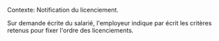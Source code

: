 Contexte: Notification du licenciement.

Sur demande écrite du salarié, l'employeur indique par écrit les critères retenus pour fixer l'ordre des licenciements.